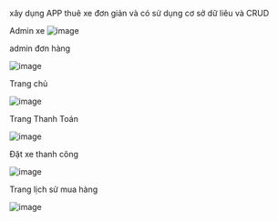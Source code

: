 xây dụng APP thuê xe đơn giản và có sử dụng cơ sở dữ liêu và CRUD 

Admin xe ![image](https://github.com/user-attachments/assets/ae66ddbc-8be9-4166-9fdd-d1baf7107dcb)

admin đơn hàng

![image](https://github.com/user-attachments/assets/180017a6-e0d3-4613-b647-13caba96d86a)

Trang chủ

![image](https://github.com/user-attachments/assets/1581a181-0031-4c05-81b0-30735533cc02)

Trang Thanh Toán

![image](https://github.com/user-attachments/assets/413da3a0-df47-426d-b0ec-e322202724b5)

Đặt xe thanh công 

![image](https://github.com/user-attachments/assets/2f5618ed-c79d-46ed-b755-70f6164a65ed)

Trang lịch sử mua hàng

![image](https://github.com/user-attachments/assets/b814b8e0-f6ea-4a5b-a725-ecf7c075e47d)


